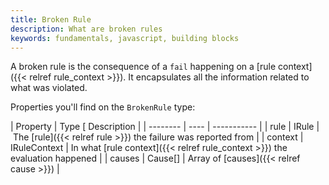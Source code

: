 ```yaml
---
title: Broken Rule
description: What are broken rules
keywords: fundamentals, javascript, building blocks
---
```

A broken rule is the consequence of a `fail` happening on a [rule context]({{< relref rule_context >}}).
It encapsulates all the information related to what was violated.

Properties you'll find on the `BrokenRule` type:

| Property | Type [ Description |
| -------- | ---- | ----------- |
| rule     | IRule | The [rule]({{< relref rule >}}) the failure was reported from |
| context  | IRuleContext | In what [rule context]({{< relref rule_context >}}) the evaluation happened |
| causes   | Cause[] | Array of [causes]({{< relref cause >}}) |
